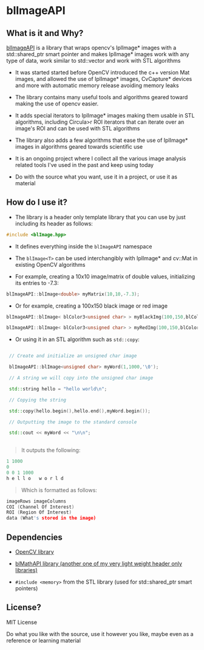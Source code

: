 # blImageAPI

## What is it and Why?

[blImageAPI](https://github.com/navyenzo/blImageAPI.git) is a library that wraps opencv's IplImage* images with a std::shared_ptr smart pointer and makes IplImage* images work with any type of data, work similar to std::vector and work with STL algorithms

* It was started started before OpenCV introduced the c++ version Mat images, and allowed the use of IplImage* images, CvCapture* devices and more with automatic memory release avoiding memory leaks

* The library contains many useful tools and algorithms geared toward making the use of opencv easier.

* It adds special iterators to IplImage* images making them usable in STL algorithms, including Circula>r ROI iterators that can iterate over an image's ROI and can be used with STL algorithms

* The library also adds a few algorithms that ease the use of IplImage* images in algorithms geared towards scientific use

* It is an ongoing project where I collect all the various image analysis related tools I've used in the past and keep using today

* Do with the source what you want, use it in a project, or use it as material

## How do I use it?

* The library is a header only template library that you can use by just including its header as follows:

```c++
#include <blImage.hpp>
```

* It defines everything inside the `blImageAPI` namespace

* The `blImage<T>` can be used interchangibly with IplImage* and cv::Mat in existing OpenCV algorithms

* For example, creating a 10x10 image/matrix of double values, initializing its entries to -7.3:

```c++
blImageAPI::blImage<double> myMatrix(10,10,-7.3);
```

* Or for example, creating a 100x150 black image or red image

```c++
blImageAPI::blImage< blColor3<unsigned char> > myBlackImg(100,150,blColor3<unsigned char>(0,0,0));

blImageAPI::blImage< blColor3<unsigned char> > myRedImg(100,150,blColor3<unsigned char>(0,0,255));
```

* Or using it in an STL algorithm such as `std::copy`:

```c++

 // Create and initialize an unsigned char image

 blImageAPI::blImage<unsigned char> myWord(1,1000,'\0');

 // A string we will copy into the unsigned char image

 std::string hello = "hello world\n";

 // Copying the string

 std::copy(hello.begin(),hello.end(),myWord.begin());

 // Outputting the image to the standard console

 std::cout << myWord << "\n\n";
	 
 ```
 
> It outputs the following:
 
 ```c++
1 1000
0
0 0 1 1000
h e l l o   w o r l d
```
> Which is formatted as follows:

```c++
imageRows imageColumns
COI (Channel Of Interest)
ROI (Region Of Interest)
data (What's stored in the image)
```


## Dependencies

* [OpenCV library](http://opencv.org/)

* [blMathAPI library (another one of my very light weight header only libraries)](https://github.com/navyenzo/blMathAPI.git)

* `#include <memory>` from the STL library (used for std::shared_ptr smart pointers)

## License?

MIT License

Do what you like with the source, use it however you like, maybe even as a reference or learning material